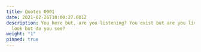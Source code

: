 ```yaml
---
title: Quotes 0001
date: 2021-02-26T10:00:27.001Z
description: You here but, are you listening? You exist but are you living? You
  look but do you see?
weight: "1"
pinned: true
---
```

